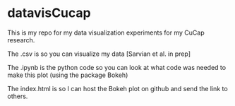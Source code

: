 # datavisCucap

This is my repo for my data visualization experiments for my CuCap research. 

The .csv is so you can visualize my data [Sarvian et al. in prep]

The .ipynb is the python code so you can look at what code was needed to make this plot (using the package Bokeh)


The index.html is so I can host the Bokeh plot on github and send the link to others. 
